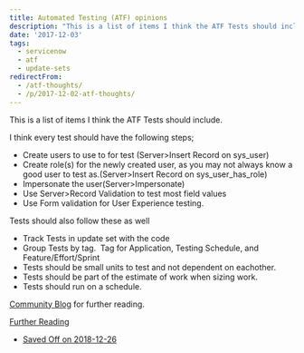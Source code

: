 ```yaml
---
title: Automated Testing (ATF) opinions
description: "This is a list of items I think the ATF Tests should include.\r\n\r\nI think every test should have the following steps;\r\n\r\n Create users to use to for test (Ser..."
date: '2017-12-03'
tags:
  - servicenow
  - atf
  - update-sets
redirectFrom:
  - /atf-thoughts/
  - /p/2017-12-02-atf-thoughts/
---
```


This is a list of items I think the ATF Tests should include.

I think every test should have the following steps;

* Create users to use to for test (Server>Insert Record on sys_user)
* Create role(s) for the newly created user, as you may not always
  know a good user to test as.(Server>Insert Record on
  sys_user_has_role)
* Impersonate the user(Server>Impersonate)
* Use Server>Record Validation to test most field values
* Use Form validation for User Experience testing.

Tests should also follow these as well

* Track Tests in update set with the code
* Group Tests by tag.  Tag for Application, Testing Schedule, and
  Feature/Effort/Sprint
* Tests should be small units to test and not dependent on eachother.
* Tests should be part of the estimate of work when sizing work.
* Tests should run on a schedule.

[Community Blog](https://community.servicenow.com/community?id=community_blog&sys_id=1a4e66addbd0dbc01dcaf3231f96192f)
for further reading. 

[Further Reading](https://www.servicenow.com/content/dam/servicenow-assets/public/en-us/doc-type/other-document/nowforum/sydney/hands-on-lab2-automated-testing-framework.pdf)

* [Saved Off on 2018-12-26](./hands-on-lab2-automated-testing-framework.pdf)